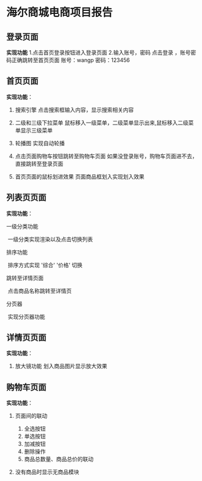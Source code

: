 # 海尔商城电商项目报告


## 登录页面
**实现功能**
   1.点击首页登录按钮进入登录页面
   2.输入账号，密码 点击登录 ，账号密码正确跳转至首页页面
       账号：wangp
       密码：123456


## 首页页面
**实现功能**：

1. 搜索引擎
   点击搜索框输入内容，显示搜索相关内容

2. 二级和三级下拉菜单
   鼠标移入一级菜单，二级菜单显示出来,鼠标移入二级菜单显示三级菜单

3. 轮播图
   实现自动轮播

4. 点击页面购物车按钮跳转至购物车页面
   如果没登录账号，购物车页面进不去，直接跳转至登录页面

5. 首页页面的鼠标划进效果
   页面商品框划入实现划入效果




## 列表页页面
**实现功能**：

一级分类功能

​	 一级分类实现渲染以及点击切换列表 

排序功能

​	排序方式实现 '综合' '价格' 切换

跳转至详情页面

​	 点击商品名称跳转至详情页

分页器

​	 实现分页器功能



## 详情页页面
**实现功能**：
   1. 放大镜功能
      划入商品图片显示放大效果

  

## 购物车页面
**实现功能**：
   1. 页面间的联动
      1. 全选按钮
      2. 单选按钮
      3. 加减按钮
      4. 删除操作
      5. 商品总数量、商品总价的联动

   2. 没有商品时显示无商品模块


